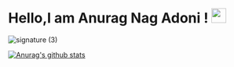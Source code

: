 # Hello,I am Anurag Nag Adoni ! <img src="https://raw.githubusercontent.com/MartinHeinz/MartinHeinz/master/wave.gif" width="30px">


<p align="center">
  
![signature (3)](https://user-images.githubusercontent.com/67970026/132247265-9bc2e5e6-df80-4238-b213-eb0be9e5582a.png)
  
</p>

[![Anurag's github stats](https://github-readme-stats.vercel.app/api?username=aero-surge&count_private=true&show_icons=true&theme=radical&hide_rank=false)](https://github.com/anuraghazra/github-readme-stats)

<!--
**aero-surge/aero-surge** is a ✨ _special_ ✨ repository because its `README.md` (this file) appears on your GitHub profile.

Here are some ideas to get you started:

- 🔭 I’m currently working on ...
- 🌱 I’m currently learning ...
- 👯 I’m looking to collaborate on ...
- 🤔 I’m looking for help with ...
- 💬 Ask me about ...
- 📫 How to reach me: ...
- 😄 Pronouns: ...
- ⚡ Fun fact: ...
-->

